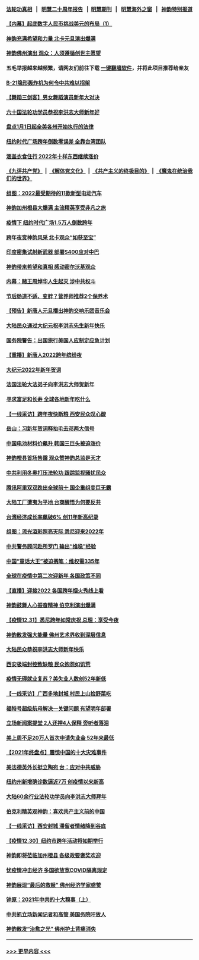 #### [法轮功真相](https://github.com/gfw-breaker/truth/blob/master/README.md?t=0) &nbsp;&nbsp;|&nbsp;&nbsp; [明慧二十周年报告](https://github.com/gfw-breaker/mh-reports/blob/master/README.md?t=0) &nbsp;&nbsp;|&nbsp;&nbsp;[明慧期刊](https://github.com/gfw-breaker/mh-qikan) &nbsp;&nbsp;|&nbsp;&nbsp; [明慧海外之窗](https://github.com/gfw-breaker/mh-news/blob/master/README.md?t=0) &nbsp;&nbsp;|&nbsp;&nbsp; [神韵特别报道](https://github.com/gfw-breaker/mh-news/blob/master/shenyun.md?t=0)
#### [【内幕】起底数字人民币挑战美元的布局（1）](../pages/nf4514/n13440376.md?t=01022201) 
#### [神韵充满希望和力量 北卡元旦演出爆满](../pages/nf4514/n13476085.md?t=01022201) 
#### [神韵佛州演出 观众：人须遵循创世主愿望](../pages/nf4514/n13475767.md?t=01022201) 
#### 五毛举报越来越频繁，请网友们前往下载 [一键翻墙软件](https://github.com/gfw-breaker/ssr-accounts)，并将此项目推荐给亲友
#### [B-21隐形轰炸机为何令中共难以招架](../pages/nf4514/n13465149.md?t=01022201) 
#### [【舞蹈三剑客】男女舞蹈演员新年大对决](../pages/nf4514/n13475260.md?t=01022201) 
#### [六十国法轮功学员恭祝李洪志大师新年好](../pages/nf4514/n13451334.md?t=01022201) 
#### [盘点1月1日起全美各州开始执行的法律](../pages/nf4514/n13475169.md?t=01022201) 
#### [纽约时代广场跨年倒数零误差 全靠台湾团队](../pages/nf4514/n13473785.md?t=01022201) 
#### [涵盖衣食住行 2022年十样东西继续涨价](../pages/nf4514/n13475165.md?t=01022201) 
#### [《九评共产党》](https://github.com/begood0513/9ping.md/blob/master/README.md) &nbsp;|&nbsp; [《解体党文化》](../../../../jtdwh.md/blob/master/README.md)  &nbsp;|&nbsp; [《共产主义的终极目的》](../../../../gczydzjmd.md/blob/master/README.md) &nbsp;|&nbsp; [《魔鬼在统治我们的世界》](../../../../mgztzwmdsj.md/blob/master/README.md) 
#### [组图：2022最受期待的11款新型电动汽车](../pages/nf4514/n13474984.md?t=01022201) 
#### [神韵加州橙县大爆满 主流精英享受非凡之旅](../pages/nf4514/n13474247.md?t=01022201) 
#### [疫情下 纽约时代广场1.5万人倒数跨年](../pages/nf4514/n13473772.md?t=01022201) 
#### [跨年夜赏神韵风采 北卡观众“如获至宝”](../pages/nf4514/n13474194.md?t=01022201) 
#### [印度密集试射新武器 部署S400应对中巴](../pages/nf4514/n13473959.md?t=01022201) 
#### [神韵带来希望和真相 感动密尔沃基观众](../pages/nf4514/n13474326.md?t=01022201) 
#### [内幕：赌王周焯华人生起灭 涉中共权斗](../pages/nf4514/n13473867.md?t=01022201) 
#### [节后肠道不适、变胖？营养师推荐2个保养术](../pages/nf4514/n13471170.md?t=01022201) 
#### [【预告】新唐人元旦播出神韵交响乐团音乐会](../pages/nf4514/n13439768.md?t=01022201) 
#### [大陆民众通过大纪元祝李洪志先生新年快乐](../pages/nf4514/n13473554.md?t=01022201) 
#### [国务院警告：出国旅行美国人应制定应急计划](../pages/nf4514/n13473234.md?t=01022201) 
#### [【重播】新唐人2022跨年缤纷夜](../pages/nf4514/n13461017.md?t=01022201) 
#### [大纪元2022年新年贺词](../pages/nf4514/n13458383.md?t=01022201) 
#### [法国法轮大法弟子向李洪志大师贺新年](../pages/nf4514/n13470891.md?t=01022201) 
#### [寻求富足和长寿 全球各地新年吃什么](../pages/nf4514/n13472858.md?t=01022201) 
#### [【一线采访】跨年夜快断粮 西安民众叹心酸](../pages/nf4514/n13471692.md?t=01022201) 
#### [岳山：习新年贺词释抬毛去邓两大信号](../pages/nf4514/n13472533.md?t=01022201) 
#### [中国电池材料价飙升 韩国三巨头被迫涨价](../pages/nf4514/n13472964.md?t=01022201) 
#### [神韵橙县首场售罄 观众赞神韵总监是天才](../pages/nf4514/n13471805.md?t=01022201) 
#### [中共利用冬奥打压法轮功 跟踪监视骚扰民众](../pages/nf4514/n13470868.md?t=01022201) 
#### [腾讯阿里双双跌出全球前十 国企重组变巨无霸](../pages/nf4514/n13472929.md?t=01022201) 
#### [大陆工厂遭夷为平地 台商醒悟为何要反共](../pages/nf4514/n13472493.md?t=01022201) 
#### [台湾经济成长率飙破6% 创11年新高纪录](../pages/nf4514/n13471764.md?t=01022201) 
#### [组图：流光溢彩照亮天际 悉尼迎来2022年](../pages/nf4514/n13471783.md?t=01022201) 
#### [中共警务顾问赴所罗门 输出“维稳”经验](../pages/nf4514/n13472863.md?t=01022201) 
#### [中国“童话大王”被迫搁笔：维权需335年](../pages/nf4514/n13472655.md?t=01022201) 
#### [全球在疫情中第二次迎新年 各国政策不同](../pages/nf4514/n13471946.md?t=01022201) 
#### [【直播】迎接2022 各国跨年烟火秀线上看](../pages/nf4514/n13468093.md?t=01022201) 
#### [神韵鼓舞人心振奋精神 伯克利演出爆满](../pages/nf4514/n13471506.md?t=01022201) 
#### [【疫情12.31】悉尼跨年如常庆祝 总理：享受今夜](../pages/nf4514/n13471600.md?t=01022201) 
#### [神韵散发强大能量 佛州艺术界收到深层信息](../pages/nf4514/n13471596.md?t=01022201) 
#### [大陆民众恭祝李洪志大师新年快乐](../pages/nf4514/n13471079.md?t=01022201) 
#### [西安极端封控致缺粮 民众抱怨如饥荒](../pages/nf4514/n13470974.md?t=01022201) 
#### [疫情无碍就业复苏？美失业人数创52年新低](../pages/nf4514/n13470773.md?t=01022201) 
#### [【一线采访】广西多地封城 村民上山捡野菜吃](../pages/nf4514/n13470745.md?t=01022201) 
#### [福特号超级航母解决一关键问题 有望明年部署](../pages/nf4514/n13470656.md?t=01022201) 
#### [立场新闻案提堂 2人还押4人保释 旁听者落泪](../pages/nf4514/n13470268.md?t=01022201) 
#### [美上周不足20万人首次申请失业金 52年来最低](../pages/nf4514/n13470105.md?t=01022201) 
#### [【2021年终盘点】震惊中国的十大灾难事件](../pages/nf4514/n13460977.md?t=01022201) 
#### [美法德英外长挺立陶宛 台：应对中共威胁](../pages/nf4514/n13468816.md?t=01022201) 
#### [纽约州新增确诊数逼近7万 创疫情以来新高](../pages/nf4514/n13468291.md?t=01022201) 
#### [大陆60余行业法轮功学员向李洪志大师拜年](../pages/nf4514/n13466676.md?t=01022201) 
#### [伯克利精英观神韵：喜欢共产主义前的中国](../pages/nf4514/n13469166.md?t=01022201) 
#### [【一线采访】西安封城 滞留者情绪降到谷底](../pages/nf4514/n13468671.md?t=01022201) 
#### [【疫情12.30】纽约市跨年活动将如期举行](../pages/nf4514/n13468793.md?t=01022201) 
#### [神韵即将莅临加州橙县 各级政要褒奖欢迎](../pages/nf4514/n13468812.md?t=01022201) 
#### [忧疫情冲击经济 多国欲放宽COVID隔离规定](../pages/nf4514/n13468174.md?t=01022201) 
#### [神韵展现“最后的救赎” 佛州经济学家盛赞](../pages/nf4514/n13468654.md?t=01022201) 
#### [钟原：2021年中共的十大糗事（上）](../pages/nf4514/n13467989.md?t=01022201) 
#### [中共抓立场新闻记者和高管 美国务院吁放人](../pages/nf4514/n13468001.md?t=01022201) 
#### [神韵散发“治愈之光” 佛州护士背痛消失](../pages/nf4514/n13467951.md?t=01022201) 

----
#### [ >>> 更早内容 <<< ](../indexes/nf4514-earlier.md)
